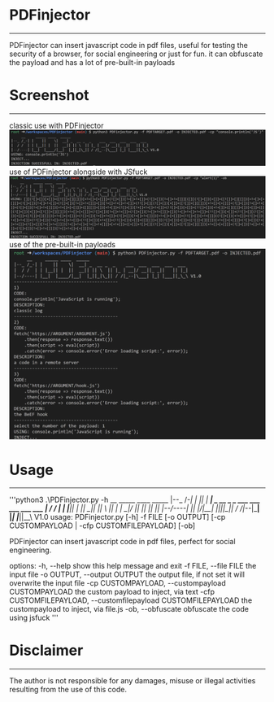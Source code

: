 # PDFinjector
----
PDFinjector can insert javascript code in pdf files, useful for testing the security of a browser, for social engineering or just for fun. it can obfuscate the payload and has a lot of pre-built-in payloads
# Screenshot
----
classic use with PDFinjector
![PDFinjector](https://github.com/H4k1l/PDFinjector/blob/main/images/1.png)
use of PDFinjector alongside with JSfuck
![PDFinjector](https://github.com/H4k1l/PDFinjector/blob/main/images/2.png)
use of the pre-built-in payloads
![PDFinjector](https://github.com/H4k1l/PDFinjector/blob/main/images/3.png)
# Usage
----
'''python3 .\PDFinjector.py -h
     __     _____ ____  _____
|--_ /_-| |    ||    \|  __| _  __ _  _    ___  ___  ___  ___  ___
|  / /  | | |__|| |  ||  __|| || \  || |_ | __|/ __||_ _||   || |_|
|--/----| |__|  |____/|__|  |_||_|\_|| / /|_--|\___| |_| |___||_\_\ V1.0
usage: PDFinjector.py [-h] -f FILE [-o OUTPUT] [-cp CUSTOMPAYLOAD | -cfp CUSTOMFILEPAYLOAD] [-ob]

PDFinjector can insert javascript code in pdf files, perfect for social engineering.

options:
  -h, --help            show this help message and exit
  -f FILE, --file FILE  the input file
  -o OUTPUT, --output OUTPUT
                        the output file, if not set it will overwrite the input file
  -cp CUSTOMPAYLOAD, --custompayload CUSTOMPAYLOAD
                        the custom payload to inject, via text
  -cfp CUSTOMFILEPAYLOAD, --customfilepayload CUSTOMFILEPAYLOAD
                        the custompayload to inject, via file.js
  -ob, --obfuscate      obfuscate the code using jsfuck
'''
# Disclaimer
----
The author is not responsible for any damages, misuse or illegal activities resulting from the use of this code.
